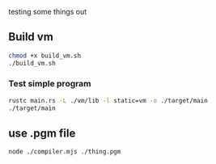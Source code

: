testing some things out

## Build vm
```bash
chmod +x build_vm.sh
./build_vm.sh
```

### Test simple program
```bash
rustc main.rs -L ./vm/lib -l static=vm -o ./target/main 
./target/main
```

## use .pgm file
```bash
node ./compiler.mjs ./thing.pgm
```